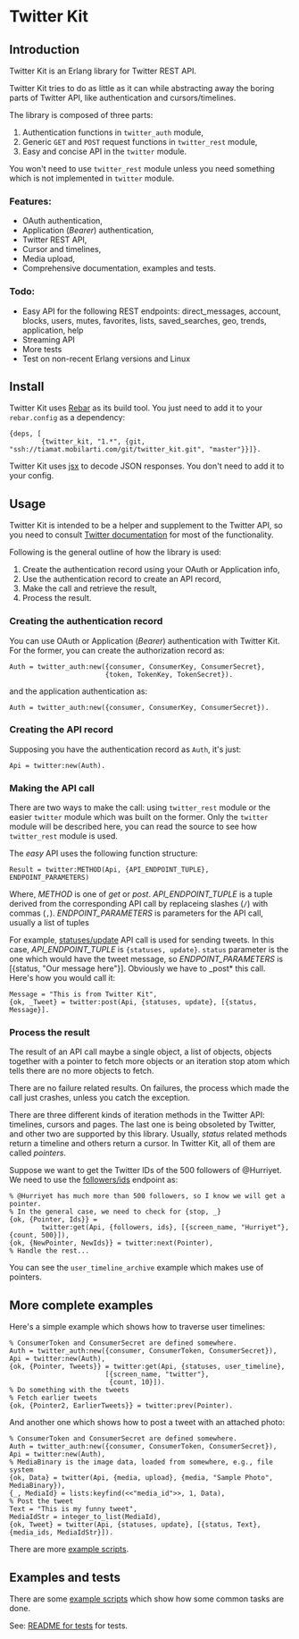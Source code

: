 # Twitter Kit

## Introduction

Twitter Kit is an Erlang library for Twitter REST API.

Twitter Kit tries to do as little as it can while abstracting away the boring parts of Twitter API, like authentication and cursors/timelines.

The library is composed of three parts:

1. Authentication functions in `twitter_auth` module,
2. Generic `GET` and `POST` request functions in `twitter_rest` module,
3. Easy and concise API in the `twitter` module.

You won't need to use `twitter_rest` module unless you need something which is not implemented in `twitter` module.


### Features:

 - OAuth authentication,
 - Application (_Bearer_) authentication,
 - Twitter REST API,
 - Cursor and timelines,
 - Media upload,
 - Comprehensive documentation, examples and tests.

### Todo:

 - Easy API for the following REST endpoints: direct_messages, account, blocks, users, mutes, favorites, lists, saved_searches, geo, trends, application, help
 - Streaming API
 - More tests
 - Test on non-recent Erlang versions and Linux

## Install

Twitter Kit uses [Rebar](https://github.com/rebar/rebar) as its build tool. You just need to add it to your `rebar.config` as a dependency:

    {deps, [
            {twitter_kit, "1.*", {git, "ssh://tiamat.mobilarti.com/git/twitter_kit.git", "master"}}]}.

Twitter Kit uses [jsx](https://github.com/talentdeficit/jsx) to decode JSON responses. You don't need to add it to your config.


## Usage

Twitter Kit is intended to be a helper and supplement to the Twitter API, so you need to consult [Twitter documentation](https://dev.twitter.com/rest/public) for most of the functionality.

Following is the general outline of how the library is used:

1. Create the authentication record using your OAuth or Application info,
2. Use the authentication record to create an API record,
3. Make the call and retrieve the result,
4. Process the result.


### Creating the authentication record

You can use OAuth or Application (_Bearer_) authentication with Twitter Kit. For the former, you can create the authorization record as:

    Auth = twitter_auth:new({consumer, ConsumerKey, ConsumerSecret},
                            {token, TokenKey, TokenSecret}).

and the application authentication as:

    Auth = twitter_auth:new({consumer, ConsumerKey, ConsumerSecret}).


### Creating the API record

Supposing you have the authentication record as `Auth`, it's just:

    Api = twitter:new(Auth).

### Making the API call

There are two ways to make the call: using `twitter_rest` module or the easier `twitter` module which was built on the former. Only the `twitter` module will be described here, you can read the source to see how `twitter_rest` module is used.

The _easy_ API uses the following function structure:

    Result = twitter:METHOD(Api, {API_ENDPOINT_TUPLE}, ENDPOINT_PARAMETERS)

Where, *METHOD* is one of *get* or *post*. *API_ENDPOINT_TUPLE* is a tuple derived from the corresponding API call by replaceing slashes (`/`) with commas (`,`). *ENDPOINT_PARAMETERS* is parameters for the API call, usually a list of tuples

For example, [statuses/update](https://dev.twitter.com/rest/reference/post/statuses/update) API call is used for sending tweets. In this case, *API_ENDPOINT_TUPLE* is `{statuses, update}`. `status` parameter is the one which would have the tweet message, so *ENDPOINT_PARAMETERS*  is [{status, "Our message here"}]. Obviously we have to _post* this call. Here's how you would call it:

    Message = "This is from Twitter Kit",
    {ok, _Tweet} = twitter:post(Api, {statuses, update}, [{status, Message}].

### Process the result

The result of an API call maybe a single object, a list of objects, objects together with a pointer to fetch more objects or an iteration stop atom which tells there are no more objects to fetch.

There are no failure related results. On failures, the process which made the call just crashes, unless you catch the exception.

There are three different kinds of iteration methods in the Twitter API: timelines, cursors and pages. The last one is being obsoleted by Twitter, and other two are supported by this library. Usually, _status_ related methods return a timeline and others return a cursor. In Twitter Kit, all of them are called _pointers_.

Suppose we want to get the Twitter IDs of the 500 followers of @Hurriyet. We need to use the [followers/ids](https://dev.twitter.com/rest/reference/get/followers/ids) endpoint as:

    % @Hurriyet has much more than 500 followers, so I know we will get a pointer.
    % In the general case, we need to check for {stop, _}
    {ok, {Pointer, Ids}} =
            twitter:get(Api, {followers, ids}, [{screen_name, "Hurriyet"}, {count, 500}]),
    {ok, {NewPointer, NewIds}} = twitter:next(Pointer),
    % Handle the rest...

You can see the `user_timeline_archive` example which makes use of pointers.


## More complete examples

Here's a simple example which shows how to traverse user timelines:

    % ConsumerToken and ConsumerSecret are defined somewhere.
    Auth = twitter_auth:new({consumer, ConsumerToken, ConsumerSecret}),
    Api = twitter:new(Auth),
    {ok, {Pointer, Tweets}} = twitter:get(Api, {statuses, user_timeline},
                            [{screen_name, "twitter"},
                             {count, 10}]).
    % Do something with the tweets
    % Fetch earlier tweets
    {ok, {Pointer2, EarlierTweets}} = twitter:prev(Pointer).

And another one which shows how to post a tweet with an attached photo:

    % ConsumerToken and ConsumerSecret are defined somewhere.
    Auth = twitter_auth:new({consumer, ConsumerToken, ConsumerSecret}),
    Api = twitter:new(Auth),
    % MediaBinary is the image data, loaded from somewhere, e.g., file system
    {ok, Data} = twitter(Api, {media, upload}, {media, "Sample Photo", MediaBinary}),
    {_, MediaId} = lists:keyfind(<<"media_id">>, 1, Data),
    % Post the tweet
    Text = "This is my funny tweet",
    MediaIdStr = integer_to_list(MediaId),
    {ok, Tweet} = twitter(Api, {statuses, update}, [{status, Text}, {media_ids, MediaIdStr}]).

There are more [example scripts](examples/).

## Examples and tests

There are some [example scripts](examples/) which show how some common tasks are done.

See: [README for tests](test/README.md) for tests.

